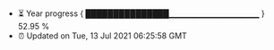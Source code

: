 - ⏳ Year progress { ███████████████▁▁▁▁▁▁▁▁▁▁▁▁▁▁▁ } 52.95 %
- ⏰ Updated on Tue, 13 Jul 2021 06:25:58 GMT

